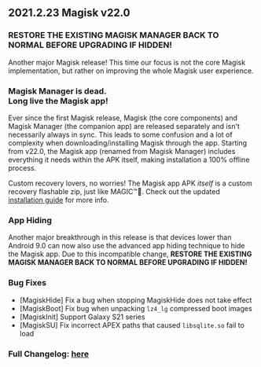 


## 2021.2.23 Magisk v22.0

### RESTORE THE EXISTING MAGISK MANAGER BACK TO NORMAL BEFORE UPGRADING IF HIDDEN!

Another major Magisk release! This time our focus is not the core Magisk implementation, but rather on improving the whole Magisk user experience.

### Magisk Manager is dead.<br>Long live the Magisk app!

Ever since the first Magisk release, Magisk (the core components) and Magisk Manager (the companion app) are released separately and isn't necessarily always in sync. This leads to some confusion and a lot of complexity when downloading/installing Magisk through the app. Starting from v22.0, the Magisk app (renamed from Magisk Manager) includes everything it needs within the APK itself, making installation a 100% offline process.

Custom recovery lovers, no worries! The Magisk app APK *itself* is a custom recovery flashable zip, just like MAGIC™🌈. Check out the updated [installation guide](https://topjohnwu.github.io/Magisk/install.html) for more info.

### App Hiding

Another major breakthrough in this release is that devices lower than Android 9.0 can now also use the advanced app hiding technique to hide the Magisk app. Due to this incompatible change, **RESTORE THE EXISTING MAGISK MANAGER BACK TO NORMAL BEFORE UPGRADING IF HIDDEN!**

### Bug Fixes

- [MagiskHide] Fix a bug when stopping MagiskHide does not take effect
- [MagiskBoot] Fix bug when unpacking `lz4_lg` compressed boot images
- [MagiskInit] Support Galaxy S21 series
- [MagiskSU] Fix incorrect APEX paths that caused `libsqlite.so` fail to load

### Full Changelog: [here](https://topjohnwu.github.io/Magisk/changes.html)
